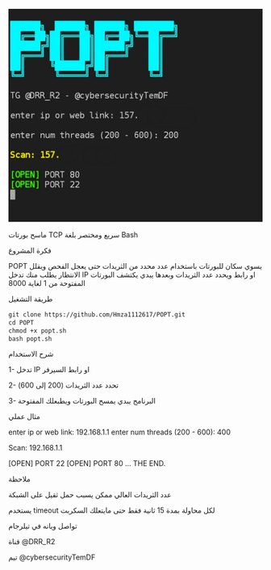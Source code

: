 ![screenshot](screenshot.png)



ماسح بورتات TCP سريع ومختصر بلغة Bash

فكرة المشروع

POPT يسوي سكان للبورتات باستخدام عدد محدد من الثريدات حتى يعجل الفحص ويقلل الانتظار
يطلب منك تدخل IP او رابط ويحدد عدد الثريدات وبعدها يبدي يكتشف البورتات المفتوحة من 1 لغاية 8000

طريقة التشغيل
```
git clone https://github.com/Hmza1112617/POPT.git
cd POPT
chmod +x popt.sh
bash popt.sh
```
شرح الاستخدام

1- تدخل IP او رابط السيرفر


2- تحدد عدد الثريدات (200 إلى 600)


3- البرنامج يبدي يمسح البورتات ويطبعلك المفتوحة



مثال عملي

enter ip or web link: 192.168.1.1
enter num threads (200 - 600): 400

Scan: 192.168.1.1

[OPEN] PORT 22
[OPEN] PORT 80
...
THE END.

ملاحظة

عدد الثريدات العالي ممكن يسبب حمل ثقيل على الشبكة

يستخدم timeout لكل محاولة بمدة 15 ثانية فقط حتى مايتعلك السكربت


تواصل ويانه في تيلرجام

قناة @DRR_R2

تيم @cybersecurityTemDF


